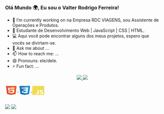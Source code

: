 ### Olá Mundo 🌍, Eu sou o Valter Rodrigo Ferreira!

- 🔭 I’m currently working on na Empresa RDC VIAGENS, sou Assistente de Operações e Produtos.
- 🌱 Estudante de Desenvolvimento Web | JavaScript | CSS | HTML.
- 💻 Aqui você pode encontrar alguns dos meus projetos, espero que vocês se divirtam-se.
- 💬 Ask me about ...
- 📫 How to reach me: ...
- 😄 Pronouns: ele/dele.
- ⚡ Fun fact: ...

<div align="center">
  <a href="https://github.com/ValterRodrigoFerreira">
  <img height="180em" src="https://github-readme-stats.vercel.app/api?username=ValterRodrigoFerreira&show_icons=true&theme=dark&include_all_commits=true&count_private=true"/>
  <img height="180em" src="https://github-readme-stats.vercel.app/api/top-langs/?username=ValterRodrigoFerreira&layout=compact&langs_count=7&theme=dark"/>
</div>
  
  <div style="display: inline_block"><br>
<img align="center" alt="valter-HTML" height="30" width="40" src="https://raw.githubusercontent.com/devicons/devicon/master/icons/html5/html5-original.svg">
<img align="center" alt="valter-CSS" height="30" width="40" src="https://raw.githubusercontent.com/devicons/devicon/master/icons/css3/css3-original.svg">
<img align="center" alt="valter-Js" height="30" width="40" src="https://raw.githubusercontent.com/devicons/devicon/master/icons/javascript/javascript-plain.svg">
</div>

  ##
  <div>  
  <a href="https://www.linkedin.com/in/valter-ferreira-89843b224/" target="_blank"><img src="https://img.shields.io/badge/-LinkedIn-%230077B5?style=for-the-badge&logo=linkedin&logoColor=white" target="_blank"></a> 
  <a href = "mailto:valter.rodrigo.ferreira@gmail.com"><img src="https://img.shields.io/badge/-Gmail-%23333?style=for-the-badge&logo=gmail&logoColor=white" target="_blank"></a>
</div>
